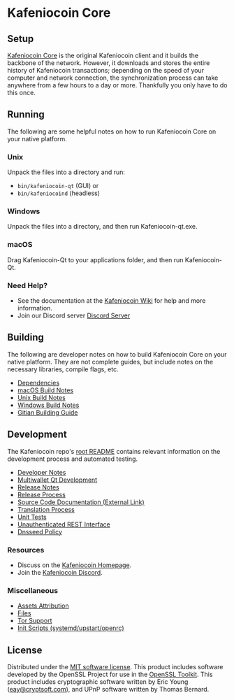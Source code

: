 Kafeniocoin Core
=============

Setup
---------------------
[Kafeniocoin Core](https://kafeniocoin.com/) is the original Kafeniocoin client and it builds the backbone of the network. However, it downloads and stores the entire history of Kafeniocoin transactions; depending on the speed of your computer and network connection, the synchronization process can take anywhere from a few hours to a day or more. Thankfully you only have to do this once.

Running
---------------------
The following are some helpful notes on how to run Kafeniocoin Core on your native platform.

### Unix

Unpack the files into a directory and run:

- `bin/kafeniocoin-qt` (GUI) or
- `bin/kafeniocoind` (headless)

### Windows

Unpack the files into a directory, and then run Kafeniocoin-qt.exe.

### macOS

Drag Kafeniocoin-Qt to your applications folder, and then run Kafeniocoin-Qt.

### Need Help?

* See the documentation at the [Kafeniocoin Wiki](https://github.com/kafeniocoin)
for help and more information.
* Join our Discord server [Discord Server](https://discord.gg/4cvKvaGYhK)

Building
---------------------
The following are developer notes on how to build Kafeniocoin Core on your native platform. They are not complete guides, but include notes on the necessary libraries, compile flags, etc.

- [Dependencies](dependencies.md)
- [macOS Build Notes](build-osx.md)
- [Unix Build Notes](build-unix.md)
- [Windows Build Notes](build-windows.md)
- [Gitian Building Guide](gitian-building.md)

Development
---------------------
The Kafeniocoin repo's [root README](/README.md) contains relevant information on the development process and automated testing.

- [Developer Notes](developer-notes.md)
- [Multiwallet Qt Development](multiwallet-qt.md)
- [Release Notes](release-notes.md)
- [Release Process](release-process.md)
- [Source Code Documentation (External Link)](https://github.com/kafeniocoin)
- [Translation Process](translation_process.md)
- [Unit Tests](unit-tests.md)
- [Unauthenticated REST Interface](REST-interface.md)
- [Dnsseed Policy](dnsseed-policy.md)

### Resources
* Discuss on the [Kafeniocoin Homepage](https://kafeniocoin.com/).
* Join the [Kafeniocoin Discord](https://discord.gg/4cvKvaGYhK).

### Miscellaneous
- [Assets Attribution](assets-attribution.md)
- [Files](files.md)
- [Tor Support](tor.md)
- [Init Scripts (systemd/upstart/openrc)](init.md)

License
---------------------
Distributed under the [MIT software license](/COPYING).
This product includes software developed by the OpenSSL Project for use in the [OpenSSL Toolkit](https://www.openssl.org/). This product includes
cryptographic software written by Eric Young ([eay@cryptsoft.com](mailto:eay@cryptsoft.com)), and UPnP software written by Thomas Bernard.
